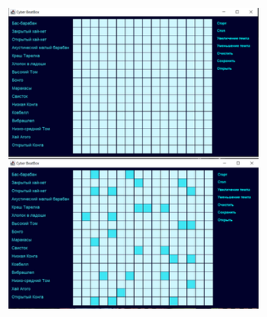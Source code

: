 ![alt text](https://github.com/Dropeone/BeatBox/blob/main/BeatBox2/1.PNG)
![alt text](https://github.com/Dropeone/BeatBox/blob/main/BeatBox2/2.PNG)
